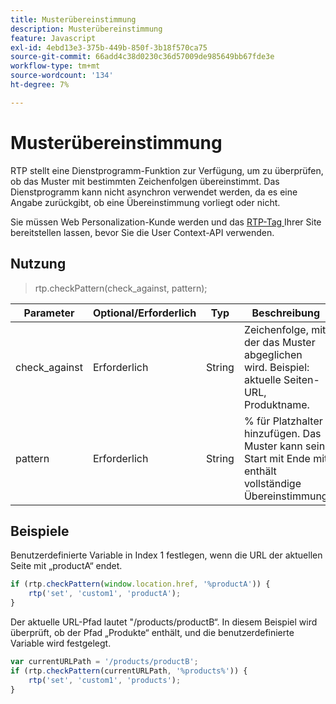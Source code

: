 ```yaml
---
title: Musterübereinstimmung
description: Musterübereinstimmung
feature: Javascript
exl-id: 4ebd13e3-375b-449b-850f-3b18f570ca75
source-git-commit: 66add4c38d0230c36d57009de985649bb67fde3e
workflow-type: tm+mt
source-wordcount: '134'
ht-degree: 7%

---
```


# Musterübereinstimmung

RTP stellt eine Dienstprogramm-Funktion zur Verfügung, um zu überprüfen, ob das Muster mit bestimmten Zeichenfolgen übereinstimmt. Das Dienstprogramm kann nicht asynchron verwendet werden, da es eine Angabe zurückgibt, ob eine Übereinstimmung vorliegt oder nicht.

Sie müssen Web Personalization-Kunde werden und das [RTP-Tag ](https://experienceleague.adobe.com/en/docs/marketo/using/product-docs/web-personalization/rtp-tag-implementation/deploy-the-rtp-javascript) Ihrer Site bereitstellen lassen, bevor Sie die User Context-API verwenden.

## Nutzung

> rtp.checkPattern(check_against, pattern);

| Parameter | Optional/Erforderlich | Typ | Beschreibung |
|---|---|---|---|
| check_against | Erforderlich | String | Zeichenfolge, mit der das Muster abgeglichen wird. Beispiel: aktuelle Seiten-URL, Produktname. |
| pattern | Erforderlich | String | % für Platzhalter hinzufügen. Das Muster kann sein: Start mit Ende mit enthält vollständige Übereinstimmung |


## Beispiele

Benutzerdefinierte Variable in Index 1 festlegen, wenn die URL der aktuellen Seite mit „productA“ endet.

```javascript
if (rtp.checkPattern(window.location.href, '%productA')) {
    rtp('set', 'custom1', 'productA');
}
```

Der aktuelle URL-Pfad lautet &quot;/products/productB“. In diesem Beispiel wird überprüft, ob der Pfad „Produkte“ enthält, und die benutzerdefinierte Variable wird festgelegt.

```javascript
var currentURLPath = '/products/productB';
if (rtp.checkPattern(currentURLPath, '%products%')) {
    rtp('set', 'custom1', 'products');
}
```

